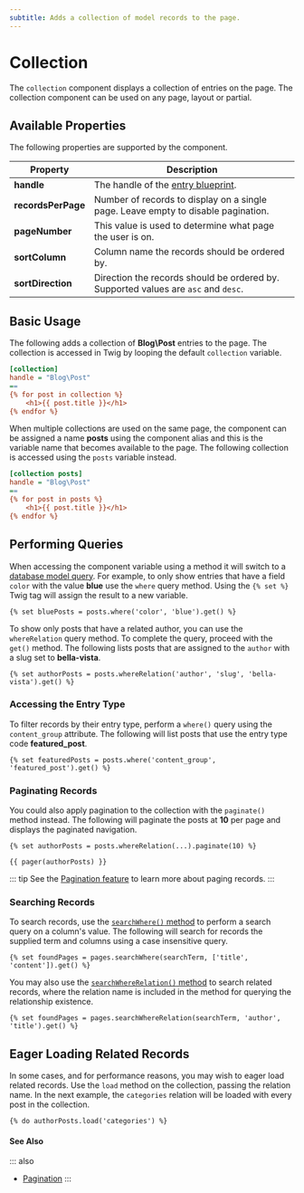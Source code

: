 ```yaml
---
subtitle: Adds a collection of model records to the page.
---
```

# Collection

The `collection` component displays a collection of entries on the page. The collection component can be used on any page, layout or partial.

## Available Properties

The following properties are supported by the component.

Property | Description
-------- | -------------
**handle** | The handle of the [entry blueprint](./blueprints.md).
**recordsPerPage** | Number of records to display on a single page. Leave empty to disable pagination.
**pageNumber** | This value is used to determine what page the user is on.
**sortColumn** | Column name the records should be ordered by.
**sortDirection** | Direction the records should be ordered by. Supported values are `asc` and `desc`.

## Basic Usage

The following adds a collection of **Blog\Post** entries to the page. The collection is accessed in Twig by looping the default `collection` variable.

```ini
[collection]
handle = "Blog\Post"
==
{% for post in collection %}
    <h1>{{ post.title }}</h1>
{% endfor %}
```

When multiple collections are used on the same page, the component can be assigned a name **posts** using the component alias and this is the variable name that becomes available to the page. The following collection is accessed using the `posts` variable instead.

```ini
[collection posts]
handle = "Blog\Post"
==
{% for post in posts %}
    <h1>{{ post.title }}</h1>
{% endfor %}
```

## Performing Queries

When accessing the component variable using a method it will switch to a [database model query](../../extend/database/query.md). For example, to only show entries that have a field `color` with the value **blue** use the `where` query method. Using the `{% set %}` Twig tag will assign the result to a new variable.

```twig
{% set bluePosts = posts.where('color', 'blue').get() %}
```

To show only posts that have a related author, you can use the `whereRelation` query method. To complete the query, proceed with the `get()` method. The following lists posts that are assigned to the `author` with a slug set to **bella-vista**.

```twig
{% set authorPosts = posts.whereRelation('author', 'slug', 'bella-vista').get() %}
```

### Accessing the Entry Type

To filter records by their entry type, perform a `where()` query using the `content_group` attribute. The following will list posts that use the entry type code **featured_post**.

```twig
{% set featuredPosts = posts.where('content_group', 'featured_post').get() %}
```

### Paginating Records

You could also apply pagination to the collection with the `paginate()` method instead. The following will paginate the posts at **10** per page and displays the paginated navigation.

```twig
{% set authorPosts = posts.whereRelation(...).paginate(10) %}

{{ pager(authorPosts) }}
```

::: tip
See the [Pagination feature](../features/pagination.md) to learn more about paging records.
:::

### Searching Records

To search records, use the [`searchWhere()` method](../../extend/database/query.md) to perform a search query on a column's value. The following will search for records the supplied term and columns using a case insensitive query.

```twig
{% set foundPages = pages.searchWhere(searchTerm, ['title', 'content']).get() %}
```

You may also use the [`searchWhereRelation()` method](../../extend/database/relations.md) to search related records, where the relation name is included in the method for querying the relationship existence.

```twig
{% set foundPages = pages.searchWhereRelation(searchTerm, 'author', 'title').get() %}
```

## Eager Loading Related Records

In some cases, and for performance reasons, you may wish to eager load related records. Use the `load` method on the collection, passing the relation name. In the next example, the `categories` relation will be loaded with every post in the collection.

```twig
{% do authorPosts.load('categories') %}
```

#### See Also

::: also
* [Pagination](../features/pagination.md)
:::
